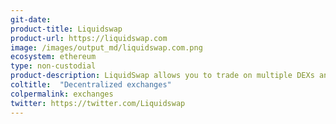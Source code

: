```yaml
---
git-date: 
product-title: Liquidswap
product-url: https://liquidswap.com
image: /images/output_md/liquidswap.com.png
ecosystem: ethereum
type: non-custodial
product-description: LiquidSwap allows you to trade on multiple DEXs and combine liquidity for the best price.
coltitle:  "Decentralized exchanges"
colpermalink: exchanges
twitter: https://twitter.com/Liquidswap
---
```

